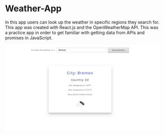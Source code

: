 # Weather-App

In this app users can look up the weather in specific regions they search for. This app was created with React.js and the OpenWeatherMap API. This was a practice app in order to get familiar with getting data from APIs and promises in JavaScript.

![Screenshot of weather app](https://raw.githubusercontent.com/ngoc-truong/weather-app/master/images/screenshot.png)